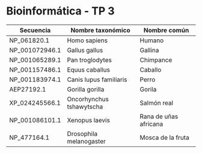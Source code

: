 # Bioinformática - TP 3

| Secuencia      | Nombre taxonómico        | Nombre común          |
| -------------- | ------------------------ | --------------------- |
| NP_061820.1    | Homo sapiens             | Humano                |
| NP_001072946.1 | Gallus gallus            | Gallina               |
| NP_001065289.1 | Pan troglodytes          | Chimpance             |
| NP_001157486.1 | Equus caballus           | Caballo               |
| NP_001183974.1 | Canis lupus familiaris   | Perro                 |
| AEP27192.1     | Gorilla gorilla          | Gorila                |
| XP_024245566.1 | Oncorhynchus tshawytscha | Salmón real           |
| NP_001086101.1 | Xenopus laevis           | Rana de uñas africana |
| NP_477164.1    | Drosophila melanogaster  | Mosca de la fruta     |
